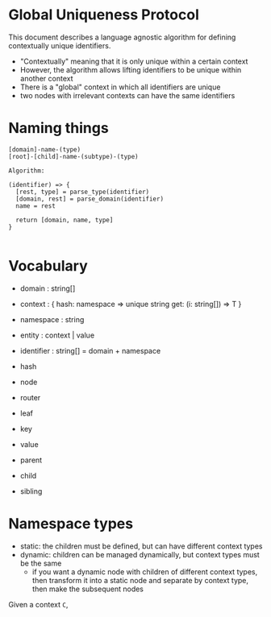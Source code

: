 # Global Uniqueness Protocol

This document describes a language agnostic algorithm for defining contextually unique identifiers.

- "Contextually" meaning that it is only unique within a certain context
- However, the algorithm allows lifting identifiers to be unique within another context
- There is a "global" context in which all identifiers are unique
- two nodes with irrelevant contexts can have the same identifiers

# Naming things

```
[domain]-name-(type)
[root]-[child]-name-(subtype)-(type)

Algorithm:

(identifier) => {
  [rest, type] = parse_type(identifier)
  [domain, rest] = parse_domain(identifier)
  name = rest

  return [domain, name, type]
}
    
```

# Vocabulary

- domain : string[]
- context : {
    hash: namespace => unique string
    get: (i: string[]) => T
}
- namespace : string
- entity : context | value
- identifier : string[] = domain + namespace

- hash

- node
- router
- leaf
- key
- value
- parent
- child
- sibling

# Namespace types

- static: the children must be defined, but can have different context types
- dynamic: children can be managed dynamically, but context types must be the same
    - if you want a dynamic node with children of different context types, then transform it into a static node and separate by context type, then make the subsequent nodes 

Given a context `C`, 
